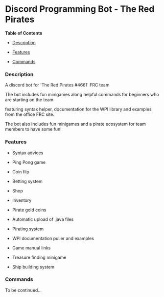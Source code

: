 # Discord Programming Bot - The Red Pirates



**Table of Contents**

* [Description](#Description)

* [Features](#Features)
* [Commands](#Commands)





### Description 

A discord bot for 'The Red Pirates #4661' FRC team



The bot includes fun minigames along helpful commands for beginners who are starting on the team

featuring syntax helper, documentation for the WPI library and examples from the office FRC site.

The bot also includes fun minigames and a pirate ecosystem for team members to have some fun! 



### Features

* Syntax advices
* Ping Pong game
* Coin flip
* Betting system
* Shop
* Inventory
* Pirate gold coins
* Automatic upload of .java files

* Pirating system
* WPI documentation puller and examples
* Game manual links

* Treasure finding minigame
* Ship building system



### Commands

To be continued...